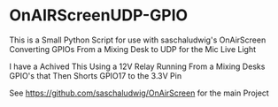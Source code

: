# OnAIRScreenUDP-GPIO
This is a Small Python Script for use with saschaludwig's OnAirScreen Converting GPIOs From a Mixing Desk to UDP for the Mic Live Light

I have a Achived This Using a 12V Relay Running From a Mixing Desks GPIO's that Then Shorts GPIO17 to the 3.3V Pin

See https://github.com/saschaludwig/OnAirScreen for the main Project


